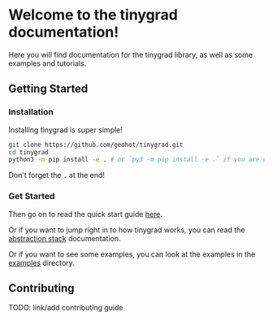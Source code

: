 # Welcome to the tinygrad documentation!

Here you will find documentation for the tinygrad library, as well as some examples and tutorials.

## Getting Started

### Installation

Installing tinygrad is super simple!

```sh
git clone https://github.com/geohot/tinygrad.git
cd tinygrad
python3 -m pip install -e . # or `py3 -m pip install -e .` if you are on windows
```
Don't forget the `.` at the end!

### Get Started

Then go on to read the quick start guide [here](/docs/quickstart.md).

Or if you want to jump right in to how tinygrad works, you can read the [abstraction stack](/docs/abstractions.py) documentation.

Or if you want to see some examples, you can look at the examples in the [examples](/examples) directory.

## Contributing

TODO: link/add contributing guide
